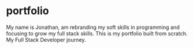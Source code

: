 # portfolio
My name is Jonathan, am rebranding my soft skills in programming and focusing to grow my full stack skills.
This is my portfolio built from scratch. 
My Full Stack Developer journey.
